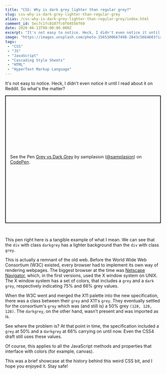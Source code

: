 ```yaml
---
title: "CSS: Why is dark grey lighter than regular grey?"
slug: css-why-is-dark-grey-lighter-than-regular-grey
alias: /css-why-is-dark-grey-lighter-than-regular-grey/index.html
comment_id: 5ec7c1fc0107fc0f64556f69
date: 2020-06-13T08:00:00.000Z
excerpt: "It's not easy to notice. Heck, I didn't even notice it until I read about it on Reddit. So what's the matter?"
image: "https://images.unsplash.com/photo-1565300667498-2843c56b4603?ixlib=rb-1.2.1&q=80&fm=jpg&crop=entropy&cs=tinysrgb&w=2000&fit=max&ixid=eyJhcHBfaWQiOjExNzczfQ"
tags: 
 - "CSS"
 - "JS"
 - "JavaScript"
 - "Cascading Style Sheets"
 - "HTML"
 - "HyperText Markup Language"
---
```


<!--kg-card-begin: html--><!-- wp:paragraph -->
<p>It's not easy to notice. Heck, I didn't even notice it until I read about it on Reddit. So what's the matter?</p>
<!-- /wp:paragraph -->

<!-- wp:more -->
<!--more-->
<!-- /wp:more -->

<!-- wp:html -->
<p class="codepen" data-height="414" data-theme-id="dark" data-default-tab="result" data-user="samplasion" data-slug-hash="MWaLROv" style="height: 414px; box-sizing: border-box; display: flex; align-items: center; justify-content: center; border: 2px solid; margin: 1em 0; padding: 1em;" data-pen-title="Grey vs Dark Grey">
  <span>See the Pen <a href="https://codepen.io/samplasion/pen/MWaLROv">
  Grey vs Dark Grey</a> by samplasion (<a href="https://codepen.io/samplasion">@samplasion</a>)
  on <a href="https://codepen.io">CodePen</a>.</span>
</p>
<script async src="https://static.codepen.io/assets/embed/ei.js"></script><br>
<!-- /wp:html -->

<!-- wp:paragraph -->
<p>This pen right here is a tangible example of what I mean. We can see that the <code>div</code> with class <code>darkgrey</code> <span class="colorpreview" style="background-color:darkgrey"></span> has a lighter background than the <code>div</code> with class <code>grey</code>.</p>
<!-- /wp:paragraph -->

<!-- wp:paragraph -->
<p>This is actually a remnant of the old web. Before the World Wide Web Consortium (W3C) existed, every browser had to implement its own way of rendering webpages. The biggest browser at the time was <a rel="noreferrer noopener" href="https://en.wikipedia.org/wiki/Netscape_Navigator" target="_blank">Netscape Navigator</a>, which, in the first versions, used the X window system on UNIX. The X window system has a set of colors, that includes a <code>grey</code> and a <code>dark grey</code>, respectively indicating 75% and 66% grey values.</p>
<!-- /wp:paragraph -->

<!-- wp:paragraph -->
<p>When the W3C went and merged the X11 palette into the new specification, there was a class between their <code>grey</code> and X11's <code>grey</code>. They eventually settled for the consortium's <code>grey</code> which was (and still is) a 50% grey <code>(128, 128, 128)</code>. The <code>darkgrey</code>, on the other hand, wasn't present and was imported as is.</p>
<!-- /wp:paragraph -->

<!-- wp:paragraph -->
<p>See where the problem is? At that point in time, the specification included a <code>grey</code> at 50% and a <code>darkgrey</code> at 66% carrying on until now. Even the CSS4 draft still uses these values.</p>
<!-- /wp:paragraph -->

<!-- wp:paragraph -->
<p>Of course, this applies to all the JavaScript methods and properties that interface with colors (for example, canvas).</p>
<!-- /wp:paragraph -->

<!-- wp:paragraph -->
<p>This was a brief showcase at the history behind this weird CSS bit, and I hope you enjoyed it. Stay safe!</p>
<!-- /wp:paragraph --><!--kg-card-end: html-->